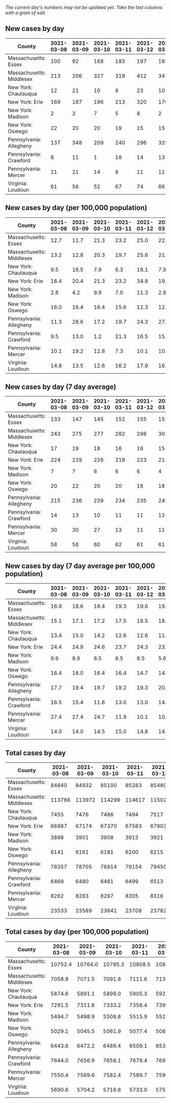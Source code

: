 _The current day's numbers may not be updated yet. Take the last columns with a grain of salt._
## New cases by day

| County | 2021-03-08 | 2021-03-09 | 2021-03-10 | 2021-03-11 | 2021-03-12 | 2021-03-13 | 2021-03-14 |
| --- | --- | --- | --- | --- | --- | --- | --- |
| Massachusetts: Essex | 100 | 92 | 168 | 183 | 197 | 181 |  |
| Massachusetts: Middlesex | 213 | 206 | 327 | 318 | 412 | 347 |  |
| New York: Chautauqua | 12 | 21 | 10 | 8 | 23 | 10 | 11 |
| New York: Erie | 169 | 187 | 196 | 213 | 320 | 176 | 246 |
| New York: Madison | 2 | 3 | 7 | 5 | 8 | 2 | 14 |
| New York: Oswego | 22 | 20 | 20 | 19 | 15 | 15 | 12 |
| Pennsylvania: Allegheny | 137 | 348 | 209 | 240 | 296 | 329 | 151 |
| Pennsylvania: Crawford | 8 | 11 | 1 | 18 | 14 | 13 | 6 |
| Pennsylvania: Mercer | 11 | 21 | 14 | 8 | 11 | 11 | 6 |
| Virginia: Loudoun | 61 | 56 | 52 | 67 | 74 | 66 | 80 |

## New cases by day (per 100,000 population)

| County | 2021-03-08 | 2021-03-09 | 2021-03-10 | 2021-03-11 | 2021-03-12 | 2021-03-13 | 2021-03-14 |
| --- | --- | --- | --- | --- | --- | --- | --- |
| Massachusetts: Essex | 12.7 | 11.7 | 21.3 | 23.2 | 25.0 | 22.9 |  |
| Massachusetts: Middlesex | 13.2 | 12.8 | 20.3 | 19.7 | 25.6 | 21.5 |  |
| New York: Chautauqua | 9.5 | 16.5 | 7.9 | 6.3 | 18.1 | 7.9 | 8.7 |
| New York: Erie | 18.4 | 20.4 | 21.3 | 23.2 | 34.8 | 19.2 | 26.8 |
| New York: Madison | 2.8 | 4.2 | 9.9 | 7.0 | 11.3 | 2.8 | 19.7 |
| New York: Oswego | 18.0 | 16.4 | 16.4 | 15.6 | 12.3 | 12.3 | 9.8 |
| Pennsylvania: Allegheny | 11.3 | 28.6 | 17.2 | 19.7 | 24.3 | 27.1 | 12.4 |
| Pennsylvania: Crawford | 9.5 | 13.0 | 1.2 | 21.3 | 16.5 | 15.4 | 7.1 |
| Pennsylvania: Mercer | 10.1 | 19.2 | 12.8 | 7.3 | 10.1 | 10.1 | 5.5 |
| Virginia: Loudoun | 14.8 | 13.5 | 12.6 | 16.2 | 17.9 | 16.0 | 19.3 |

## New cases by day (7 day average)

| County | 2021-03-08 | 2021-03-09 | 2021-03-10 | 2021-03-11 | 2021-03-12 | 2021-03-13 | 2021-03-14 |
| --- | --- | --- | --- | --- | --- | --- | --- |
| Massachusetts: Essex | 133 | 147 | 145 | 152 | 155 | 151 |  |
| Massachusetts: Middlesex | 243 | 275 | 277 | 282 | 298 | 302 |  |
| New York: Chautauqua | 17 | 19 | 18 | 16 | 16 | 15 | 14 |
| New York: Erie | 224 | 229 | 226 | 218 | 223 | 211 | 215 |
| New York: Madison | 7 | 7 | 6 | 6 | 6 | 4 | 6 |
| New York: Oswego | 20 | 22 | 20 | 20 | 18 | 18 | 18 |
| Pennsylvania: Allegheny | 215 | 236 | 239 | 234 | 235 | 243 | 244 |
| Pennsylvania: Crawford | 14 | 13 | 10 | 11 | 11 | 12 | 10 |
| Pennsylvania: Mercer | 30 | 30 | 27 | 13 | 11 | 11 | 12 |
| Virginia: Loudoun | 58 | 58 | 60 | 62 | 61 | 61 | 65 |

## New cases by day (7 day average per 100,000 population)

| County | 2021-03-08 | 2021-03-09 | 2021-03-10 | 2021-03-11 | 2021-03-12 | 2021-03-13 | 2021-03-14 |
| --- | --- | --- | --- | --- | --- | --- | --- |
| Massachusetts: Essex | 16.9 | 18.6 | 18.4 | 19.3 | 19.6 | 19.1 |  |
| Massachusetts: Middlesex | 15.1 | 17.1 | 17.2 | 17.5 | 18.5 | 18.7 |  |
| New York: Chautauqua | 13.4 | 15.0 | 14.2 | 12.6 | 12.6 | 11.8 | 11.0 |
| New York: Erie | 24.4 | 24.9 | 24.6 | 23.7 | 24.3 | 23.0 | 23.4 |
| New York: Madison | 9.9 | 9.9 | 8.5 | 8.5 | 8.5 | 5.6 | 8.5 |
| New York: Oswego | 16.4 | 18.0 | 16.4 | 16.4 | 14.7 | 14.7 | 14.7 |
| Pennsylvania: Allegheny | 17.7 | 19.4 | 19.7 | 19.2 | 19.3 | 20.0 | 20.1 |
| Pennsylvania: Crawford | 16.5 | 15.4 | 11.8 | 13.0 | 13.0 | 14.2 | 11.8 |
| Pennsylvania: Mercer | 27.4 | 27.4 | 24.7 | 11.9 | 10.1 | 10.1 | 11.0 |
| Virginia: Loudoun | 14.0 | 14.0 | 14.5 | 15.0 | 14.8 | 14.8 | 15.7 |

## Total cases by day

| County | 2021-03-08 | 2021-03-09 | 2021-03-10 | 2021-03-11 | 2021-03-12 | 2021-03-13 | 2021-03-14 |
| --- | --- | --- | --- | --- | --- | --- | --- |
| Massachusetts: Essex | 84840 | 84932 | 85100 | 85283 | 85480 | 85661 |  |
| Massachusetts: Middlesex | 113766 | 113972 | 114299 | 114617 | 115029 | 115376 |  |
| New York: Chautauqua | 7455 | 7476 | 7486 | 7494 | 7517 | 7527 | 7538 |
| New York: Erie | 66987 | 67174 | 67370 | 67583 | 67903 | 68079 | 68325 |
| New York: Madison | 3898 | 3901 | 3908 | 3913 | 3921 | 3923 | 3937 |
| New York: Oswego | 6141 | 6161 | 6181 | 6200 | 6215 | 6230 | 6242 |
| Pennsylvania: Allegheny | 78357 | 78705 | 78914 | 79154 | 79450 | 79779 | 79930 |
| Pennsylvania: Crawford | 6469 | 6480 | 6481 | 6499 | 6513 | 6526 | 6532 |
| Pennsylvania: Mercer | 8262 | 8283 | 8297 | 8305 | 8316 | 8327 | 8333 |
| Virginia: Loudoun | 23533 | 23589 | 23641 | 23708 | 23782 | 23848 | 23928 |

## Total cases by day (per 100,000 population)

| County | 2021-03-08 | 2021-03-09 | 2021-03-10 | 2021-03-11 | 2021-03-12 | 2021-03-13 | 2021-03-14 |
| --- | --- | --- | --- | --- | --- | --- | --- |
| Massachusetts: Essex | 10752.4 | 10764.0 | 10785.3 | 10808.5 | 10833.5 | 10856.4 |  |
| Massachusetts: Middlesex | 7058.8 | 7071.5 | 7091.8 | 7111.6 | 7137.1 | 7158.7 |  |
| New York: Chautauqua | 5874.6 | 5891.1 | 5899.0 | 5905.3 | 5923.4 | 5931.3 | 5940.0 |
| New York: Erie | 7291.5 | 7311.8 | 7333.2 | 7356.4 | 7391.2 | 7410.3 | 7437.1 |
| New York: Madison | 5494.7 | 5498.9 | 5508.8 | 5515.9 | 5527.1 | 5529.9 | 5549.7 |
| New York: Oswego | 5029.1 | 5045.5 | 5061.9 | 5077.4 | 5089.7 | 5102.0 | 5111.8 |
| Pennsylvania: Allegheny | 6443.6 | 6472.2 | 6489.4 | 6509.1 | 6533.5 | 6560.5 | 6572.9 |
| Pennsylvania: Crawford | 7644.0 | 7656.9 | 7658.1 | 7679.4 | 7695.9 | 7711.3 | 7718.4 |
| Pennsylvania: Mercer | 7550.4 | 7569.6 | 7582.4 | 7589.7 | 7599.8 | 7609.8 | 7615.3 |
| Virginia: Loudoun | 5690.6 | 5704.2 | 5716.8 | 5733.0 | 5750.8 | 5766.8 | 5786.2 |
